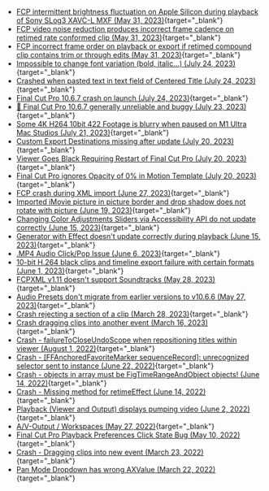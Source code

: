 - [FCP intermittent brightness fluctuation on Apple Silicon during playback of Sony SLog3 XAVC-L MXF (May 31, 2023)](https://github.com/CommandPost/FCPCafe/issues/110){target="_blank"}
- [FCP video noise reduction produces incorrect frame cadence on retimed rate conformed clip (May 31, 2023)](https://github.com/CommandPost/FCPCafe/issues/109){target="_blank"}
- [FCP incorrect frame order on playback or export if retimed compound clip contains trim or through edits (May 31, 2023)](https://github.com/CommandPost/FCPCafe/issues/108){target="_blank"}
- [Impossible to change font variation (bold, italic...) (July 24, 2023)](https://github.com/CommandPost/FCPCafe/issues/227){target="_blank"}
- [Crashed when pasted text in text field of Centered Title  (July 24, 2023)](https://github.com/CommandPost/FCPCafe/issues/226){target="_blank"}
- [Final Cut Pro 10.6.7 crash on launch (July 24, 2023)](https://github.com/CommandPost/FCPCafe/issues/225){target="_blank"}
- [🧵 Final Cut Pro 10.6.7 generally unreliable and buggy (July 23, 2023)](https://github.com/CommandPost/FCPCafe/issues/223){target="_blank"}
- [Some 4K H264 10bit 422 Footage is blurry when paused on M1 Ultra Mac Studios (July 21, 2023)](https://github.com/CommandPost/FCPCafe/issues/220){target="_blank"}
- [Custom Export Destinations missing after update (July 20, 2023)](https://github.com/CommandPost/FCPCafe/issues/219){target="_blank"}
- [Viewer Goes Black Requiring Restart of Final Cut Pro (July 20, 2023)](https://github.com/CommandPost/FCPCafe/issues/218){target="_blank"}
- [Final Cut Pro ignores Opacity of 0% in Motion Template (July 20, 2023)](https://github.com/CommandPost/FCPCafe/issues/217){target="_blank"}
- [FCP crash during XML import (June 27, 2023)](https://github.com/CommandPost/FCPCafe/issues/211){target="_blank"}
- [Imported iMovie picture in picture border and drop shadow does not rotate with picture (June 19, 2023)](https://github.com/CommandPost/FCPCafe/issues/202){target="_blank"}
- [Changing Color Adjustments Sliders via Accessibility API do not update correctly (June 15, 2023)](https://github.com/CommandPost/FCPCafe/issues/190){target="_blank"}
- [Generator with Effect doesn't update correctly during playback (June 15, 2023)](https://github.com/CommandPost/FCPCafe/issues/189){target="_blank"}
- [.MP4 Audio Click/Pop Issue (June 6, 2023)](https://github.com/CommandPost/FCPCafe/issues/133){target="_blank"}
- [10-bit H.264 black clips and timeline export failure with certain formats (June 1, 2023)](https://github.com/CommandPost/FCPCafe/issues/119){target="_blank"}
- [FCPXML v1.11 doesn't support Soundtracks (May 28, 2023)](https://github.com/CommandPost/FCPCafe/issues/94){target="_blank"}
- [Audio Presets don't migrate from earlier versions to v10.6.6 (May 27, 2023)](https://github.com/CommandPost/FCPCafe/issues/92){target="_blank"}
- [Crash rejecting a section of a clip (March 28, 2023)](https://github.com/CommandPost/FCPCafe/issues/88){target="_blank"}
- [Crash dragging clips into another event (March 16, 2023)](https://github.com/CommandPost/FCPCafe/issues/87){target="_blank"}
- [Crash - failureToCloseUndoScope when repositioning titles within viewer (August 1, 2022)](https://github.com/CommandPost/FCPCafe/issues/84){target="_blank"}
- [Crash - [FFAnchoredFavoriteMarker sequenceRecord]: unrecognized selector sent to instance (June 22, 2022)](https://github.com/CommandPost/FCPCafe/issues/83){target="_blank"}
- [Crash - objects in array must be FigTimeRangeAndObject objects! (June 14, 2022)](https://github.com/CommandPost/FCPCafe/issues/82){target="_blank"}
- [Crash - Missing method for retimeEffect (June 14, 2022)](https://github.com/CommandPost/FCPCafe/issues/81){target="_blank"}
- [Playback (Viewer and Output) displays pumping video (June 2, 2022)](https://github.com/CommandPost/FCPCafe/issues/80){target="_blank"}
- [A/V-Output / Workspaces (May 27, 2022)](https://github.com/CommandPost/FCPCafe/issues/79){target="_blank"}
- [Final Cut Pro Playback Preferences Click State Bug (May 10, 2022)](https://github.com/CommandPost/FCPCafe/issues/77){target="_blank"}
- [Crash - Dragging clips into new event (March 23, 2022)](https://github.com/CommandPost/FCPCafe/issues/74){target="_blank"}
- [Pan Mode Dropdown has wrong AXValue (March 22, 2022)](https://github.com/CommandPost/FCPCafe/issues/73){target="_blank"}
